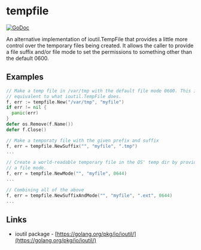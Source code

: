 # tempfile

[![GoDoc](https://godoc.org/github.com/folbricht/tempfile?status.svg)](https://godoc.org/github.com/folbricht/tempfile)

An alternative implementation of ioutil.TempFile that provides a little more control over the temporary files being created. It allows the caller to provide a file suffix and/or file mode to set the permissions to something other than the default 0600.

## Examples

```go
// Make a temp file in /var/tmp with the default file mode 0600. This is
// equivalent to what ioutil.TempFile does.
f, err := tempfile.New("/var/tmp", "myfile")
if err != nil {
  panic(err)
}
defer os.Remove(f.Name())
defer f.Close()

// Make a temporaty file with the given prefix and suffix
f, err = tempfile.NewSuffix("", "myfile", ".tmp")
...

// Create a world-readable temporary file in the OS' temp dir by providing
// a file mode.
f, err = tempfile.NewMode("", "myfile", 0644)
...

// Combining all of the above
f, err = tempfile.NewSuffixAndMode("", "myfile", ".ext", 0644)
...
```

## Links

- ioutil package - [https://golang.org/pkg/io/ioutil/](https://golang.org/pkg/io/ioutil/)
